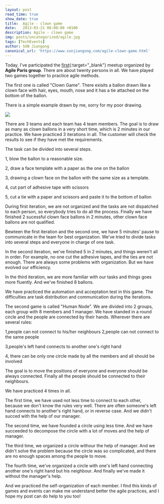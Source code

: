 ```yaml
---
layout: post
read_time: true
show_date: true
title:  Agile - clown game
date:   2013-03-21 08:00:00 +0100
description: Agile - clown game
img: posts/uncategorized/agile.jpg
tags: [TechEvents]
author: SUN Jiangong
canonical_url: 'https://www.sunjiangong.com/agile-clown-game.html'
---
```


Today, I've participated the [first](https://www.meetup.com/AgileParisMeetup/events/103170542/){:target="_blank"} meetup organized by **Agile Paris group**. There are about twenty persons in all. We have played two games together to practice agile methods.

The first one is called "Clown Game". There exisits a ballon drawn like a clown face with hair, eyes, mouth, nose and it has a tie attached on the bottom of the ballon. 

<!--more-->

There is a simple example drawn by me, sorry for my poor drawing.

![](./../../../assets/img/posts/2013-03-21-agile-clown-game/1.png)

There are 3 teams and each team has 4 team members. The goal is to draw as many as clown ballons in a very short time, which is 2 minutes in our practice. We have practiced 3 iterations in all. The customer will check the results to see if they have met the requirements.

The task can be divided into several steps. 

1, blow the ballon to a reasonable size. 

2, draw a face template with a paper as the one on the ballon 

3, drawing a clown face on the ballon with the same size as a template. 

4, cut part of adhesive tape with scissors

5, cut a tie with a paper and scissors and paste it to the bottom of ballon

During first iteration, we are not organized and the tasks are not dispatched to each person, so everybody tries to do all the process. Finally we have finished 2 sucessful clown face ballons in 2 minutes, other clown face ballons are not qualified. 

Bewteen the first iteration and the second one, we have 5 minutes' pause to communicate in the team for best organization. We've tried to divide tasks into several steps and everyone in charge of one task.

In the second iteration, we've finished 5 in 2 minutes, and things weren't all in order. For example, no one cut the adhesive tapes, and the ties are not enough. There are always some problems with organization. But we have evolved our efficiency.

In the third iteration, we are more familiar with our tasks and things goes more fluently. And we've finished 8 ballons.

We have practiced the automation and acceptation test in this game. The difficulties are task distribution and communication during the iterations.


The second game is called "Human Node". We are divided into 2 groups, each group with 8 members and 1 manager. We have standed in a round circle and the people are connected by their hands. Wherever there are several rules: 

1,people can not connect to his/her neighbours
2,people can not connect to the same people

3,people's left hand connects to another one's right hand

4, there can be only one circle made by all the members and all should be involved

The goal is to move the positions of everyone and everyone should be always connected. Finally all the people should be connected to their neighbours.

We have practiced 4 times in all. 

The first time, we have used not less time to connect to each other, because we don't know the rules very well. There are often someone's left hand connects to another's right hand, or in reverse case. And we didn't succed with the help of our manager.

The second time, we have founded a circle using less time. And we have succeeded to decompose the circle with a lot of moves and the help of manager.

The third time, we organized a circle withour the help of manager. And we didn't solve the problem because the circle was so complicated, and there are no enough spaces among the people to move.

The fourth time, we've organized a circle with one's left hand connecting another one's right hand but his neighbour. And finally we've made it without the manager's help.

And we practiced the self-organization of each member.  I find this kinds of games and events can make me understand better the agile practices, and I hope my post can do help to you too! 
